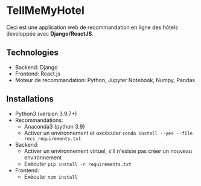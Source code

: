 # TellMeMyHotel

Ceci est une application web de recommandation en ligne des hôtels developpée avec **Django/ReactJS**.

## Technologies

* Backend: Django
* Frontend: React.js
* Moteur de recommandation: Python, Jupyter Notebook, Numpy, Pandas

## Installations

* Python3 (version 3.9.7+) 
* Recommandations: 
  * Anaconda3 (python 3.9)
  * Activer un environnement et excécuter `conda install --yes --file recs_requirements.txt`
* Backend:
	* Activer un environnement virtuel, s'il n'existe pas créer un nouveau environnement
	* Exécuter `pip install -r requirements.txt`
* Frontend:
	* Exécuter `npm install`
